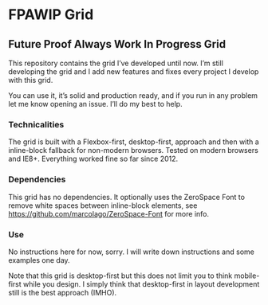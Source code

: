# FPAWIP Grid

## Future Proof Always Work In Progress Grid

This repository contains the grid I’ve developed until now.
I’m still developing the grid and I add new features and fixes every project I develop with this grid.

You can use it, it’s solid and production ready, and if you run in any problem let me know opening an issue.
I’ll do my best to help.

### Technicalities

The grid is built with a Flexbox-first, desktop-first, approach and then with a inline-block fallback for non-modern browsers.
Tested on modern browsers and IE8+. Everything worked fine so far since 2012.

### Dependencies

This grid has no dependencies.
It optionally uses the ZeroSpace Font to remove white spaces between inline-block elements, see https://github.com/marcolago/ZeroSpace-Font for more info.

### Use 

No instructions here for now, sorry.
I will write down instructions and some examples one day.

Note that this grid is desktop-first but this does not limit you to think mobile-first while you design.
I simply think that desktop-first in layout development still is the best approach (IMHO).
